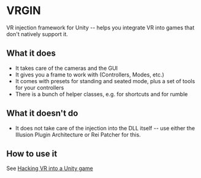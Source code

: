 # VRGIN
VR injection framework for Unity -- helps you integrate VR into games that don't natively support it.

## What it does
- It takes care of the cameras and the GUI
- It gives you a frame to work with (Controllers, Modes, etc.)
- It comes with presets for standing and seated mode, plus a set of tools for your controllers
- There is a bunch of helper classes, e.g. for shortcuts and for rumble

## What it doesn't do
- It does not take care of the injection into the DLL itself -- use either the Illusion Plugin Architecture or Rei Patcher for this.

## How to use it

See [Hacking VR into a Unity game](https://github.com/Eusth/VRGIN/wiki/Hacking-VR-into-a-Unity-game)
